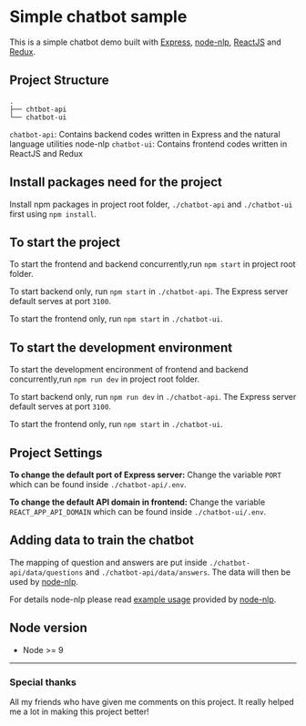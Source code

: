 # Simple chatbot sample #

This is a simple chatbot demo built with [Express](https://expressjs.com/), [node-nlp](https://www.npmjs.com/package/node-nlp), [ReactJS](https://reactjs.org/) and [Redux](https://redux.js.org/).

## Project Structure ##
```
.
├── chtbot-api
└── chatbot-ui

```
`chatbot-api`: Contains backend codes written in Express and the natural language utilities node-nlp
`chatbot-ui`: Contains frontend codes written in ReactJS and Redux

## Install packages need for the project ##
Install npm packages in project root folder, `./chatbot-api` and `./chatbot-ui` first using `npm install`.

## To start the project ##
To start the frontend and backend concurrently,run `npm start` in project root folder.

To start backend only, run `npm start` in `./chatbot-api`. The Express server default serves at port `3100`.

To start the frontend only, run `npm start` in `./chatbot-ui`.

## To start the development environment ##
To start the development encironment of frontend and backend concurrently,run `npm run dev` in project root folder.

To start backend only, run `npm run dev` in `./chatbot-api`. The Express server default serves at port `3100`.

To start the frontend only, run `npm start` in `./chatbot-ui`.

## Project Settings ##
**To change the default port of Express server:**
Change the variable `PORT` which can be found inside `./chatbot-api/.env`.

**To change the default API domain in frontend:**
Change the variable `REACT_APP_API_DOMAIN` which can be found inside `./chatbot-ui/.env`.

## Adding data to train the chatbot ##
The mapping of question and answers are put inside `./chatbot-api/data/questions` and `./chatbot-api/data/answers`. The data will then be used by [node-nlp](https://www.npmjs.com/package/node-nlp).

For details node-nlp please read [example usage](https://www.npmjs.com/package/node-nlp#example-of-use) provided by [node-nlp](https://www.npmjs.com/package/node-nlp).

## Node version ##
* Node >= 9

***

### Special thanks ###

All my friends who have given me comments on this project. It really helped me a lot in making this project better!

